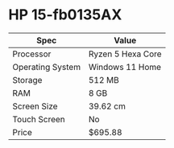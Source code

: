 # HP 15-fb0135AX

| Spec | Value |
|---|---|
| Processor | Ryzen 5 Hexa Core |
| Operating System | Windows 11 Home |
| Storage | 512 MB |
| RAM | 8 GB |
| Screen Size | 39.62 cm |
| Touch Screen | No |
| Price | $695.88 |
